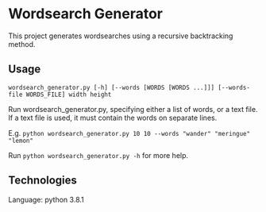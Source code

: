 # Wordsearch Generator

This project generates wordsearches using a recursive backtracking method.

## Usage

`wordsearch_generator.py [-h] [--words [WORDS [WORDS ...]]] [--words-file WORDS_FILE] width height`


Run wordsearch_generator.py, specifying either a list of words, or a text file.
If a text file is used, it must contain the words on separate lines.

E.g. `python wordsearch_generator.py 10 10 --words "wander" "meringue" "lemon"`

Run `python wordsearch_generator.py -h` for more help.

## Technologies

Language: python 3.8.1